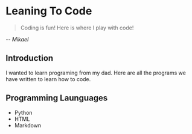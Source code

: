 Leaning To Code
===============

> Coding is fun! Here is where I play with code!

-- *Mikael*

Introduction
------------

I wanted to learn programing from my dad. Here are all the programs we have written to learn how to code.

Programming Launguages
----------------------
 * Python
 * HTML
 * Markdown

